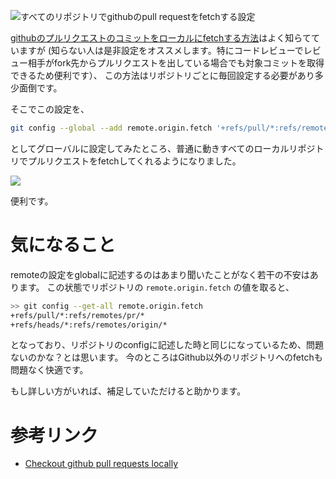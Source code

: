 <!--
title: すべてのリポジトリでGithubのpull requestをfetchする設定
date:  2016-06-xx 12:00
categories: [git,github]
-->


![すべてのリポジトリでgithubのpull requestをfetchする設定](http://manaten.net/wp-content/uploads/2015/05/octcat.gif)


[githubのプルリクエストのコミットをローカルにfetchする方法](https://gist.github.com/piscisaureus/3342247)はよく知らてていますが
(知らない人は是非設定をオススメします。特にコードレビューでレビュー相手がfork先からプルリクエストを出している場合でも対象コミットを取得できるため便利です）、
この方法はリポジトリごとに毎回設定する必要があり多少面倒です。

そこでこの設定を、
```sh
git config --global --add remote.origin.fetch '+refs/pull/*:refs/remotes/pr/*'`
``` 
としてグローバルに設定してみたところ、普通に動きすべてのローカルリポジトリでプルリクエストをfetchしてくれるようになりました。

![](http://manaten.net/wp-content/uploads/2016/06/fetch_pr.gif)

便利です。


# 気になること

remoteの設定をglobalに記述するのはあまり聞いたことがなく若干の不安はあります。
この状態でリポジトリの `remote.origin.fetch` の値を取ると、

```sh
>> git config --get-all remote.origin.fetch
+refs/pull/*:refs/remotes/pr/*
+refs/heads/*:refs/remotes/origin/*
```

となっており、リポジトリのconfigに記述した時と同じになっているため、問題ないのかな？とは思います。
今のところはGithub以外のリポジトリへのfetchも問題なく快適です。

もし詳しい方がいれば、補足していただけると助かります。

# 参考リンク

- [Checkout github pull requests locally](https://gist.github.com/piscisaureus/3342247)

